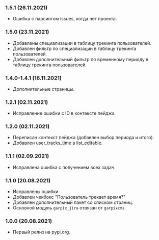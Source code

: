 ### 1.5.1 (26.11.2021)

- Ошибка с парсингом issues, когда нет проекта.

### 1.5.0 (23.11.2021)

- Добавлены специализации в таблицу трекинга пользователей.
- Добавлен фильтр по специализации в таблицу трекинга пользователей.
- Добавлен дополнительный фильтр по временному периоду в таблицу трекинга пользователей.

### 1.4.0-1.4.1 (16.11.2021)

- Дополнительные страницы.

### 1.2.1 (02.11.2021)

- Исправление ошибки с ID в контексте пейджа.

### 1.2.0 (02.11.2021)

- Переписан контекст пейджа (добавлен выбор периода и итого).
- Добавлен user_tracks_time в list_editable.

### 1.1.1 (02.09.2021)

- Исправлена ошибка с получением всех задач.

### 1.1.0 (20.08.2021)

- Исправлены ошибки
- Добавлен чекбокс "Пользователь трекает время?"
- Добавлен дополнительный пакет со списком страниц.
- Основной модуль `garpix_jira` отвязан от `garpixcms`.

### 1.0.0 (20.08.2021)

- Первый релиз на pypi.org.